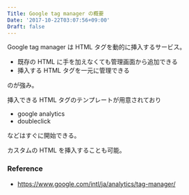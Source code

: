 ```yaml
---
Title: Google tag manager の概要
Date: '2017-10-22T03:07:56+09:00'
Draft: false
---
```


Google tag manager は HTML タグを動的に挿入するサービス。

- 既存の HTML に手を加えなくても管理画面から追加できる
- 挿入する HTML タグを一元に管理できる

のが強み。

挿入できる HTML タグのテンプレートが用意されており

- google analytics
- doubleclick

などはすぐに開始できる。

カスタムの HTML を挿入することも可能。

### Reference

- https://www.google.com/intl/ja/analytics/tag-manager/
